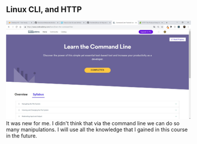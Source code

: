 ## Linux CLI, and HTTP 
![Linux CLI](task1.1.jpg)
It was new for me. I didn't think that via the command line we can do so many 
manipulations.
 I will use all the knowledge that I gained in this course in the future.
 